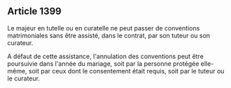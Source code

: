 Article 1399
----
Le majeur en tutelle ou en curatelle ne peut passer de conventions matrimoniales
sans être assisté, dans le contrat, par son tuteur ou son curateur.

A défaut de cette assistance, l'annulation des conventions peut être poursuivie
dans l'année du mariage, soit par la personne protégée elle-même, soit par ceux
dont le consentement était requis, soit par le tuteur ou le curateur.
